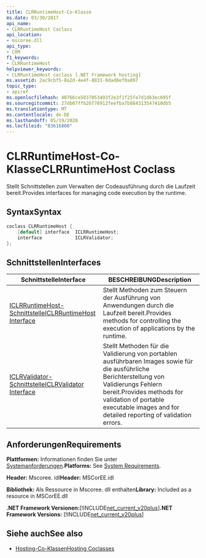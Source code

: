 ```yaml
---
title: CLRRuntimeHost-Co-Klasse
ms.date: 03/30/2017
api_name:
- CLRRuntimeHost Coclass
api_location:
- mscoree.dll
api_type:
- COM
f1_keywords:
- CLRRuntimeHost
helpviewer_keywords:
- CLRRuntimeHost coclass [.NET Framework hosting]
ms.assetid: 2ac9cbf5-8a2d-4e4f-8831-0dad8ef0a897
topic_type:
- apiref
ms.openlocfilehash: 40766ce5837053493f2e3f1f25fe7d1d63ec695f
ms.sourcegitcommit: 27db07ffb26f76912feefba7b884313547410db5
ms.translationtype: MT
ms.contentlocale: de-DE
ms.lasthandoff: 05/19/2020
ms.locfileid: "83616800"
---
```

# <a name="clrruntimehost-coclass"></a><span data-ttu-id="4dc20-102">CLRRuntimeHost-Co-Klasse</span><span class="sxs-lookup"><span data-stu-id="4dc20-102">CLRRuntimeHost Coclass</span></span>
<span data-ttu-id="4dc20-103">Stellt Schnittstellen zum Verwalten der Codeausführung durch die Laufzeit bereit.</span><span class="sxs-lookup"><span data-stu-id="4dc20-103">Provides interfaces for managing code execution by the runtime.</span></span>  
  
## <a name="syntax"></a><span data-ttu-id="4dc20-104">Syntax</span><span class="sxs-lookup"><span data-stu-id="4dc20-104">Syntax</span></span>  
  
```cpp  
coclass CLRRuntimeHost {  
    [default] interface  ICLRRuntimeHost;  
    interface            ICLRValidator;  
};  
```  
  
## <a name="interfaces"></a><span data-ttu-id="4dc20-105">Schnittstellen</span><span class="sxs-lookup"><span data-stu-id="4dc20-105">Interfaces</span></span>  
  
|<span data-ttu-id="4dc20-106">Schnittstelle</span><span class="sxs-lookup"><span data-stu-id="4dc20-106">Interface</span></span>|<span data-ttu-id="4dc20-107">BESCHREIBUNG</span><span class="sxs-lookup"><span data-stu-id="4dc20-107">Description</span></span>|  
|---------------|-----------------|  
|[<span data-ttu-id="4dc20-108">ICLRRuntimeHost-Schnittstelle</span><span class="sxs-lookup"><span data-stu-id="4dc20-108">ICLRRuntimeHost Interface</span></span>](iclrruntimehost-interface.md)|<span data-ttu-id="4dc20-109">Stellt Methoden zum Steuern der Ausführung von Anwendungen durch die Laufzeit bereit.</span><span class="sxs-lookup"><span data-stu-id="4dc20-109">Provides methods for controlling the execution of applications by the runtime.</span></span>|  
|[<span data-ttu-id="4dc20-110">ICLRValidator-Schnittstelle</span><span class="sxs-lookup"><span data-stu-id="4dc20-110">ICLRValidator Interface</span></span>](iclrvalidator-interface.md)|<span data-ttu-id="4dc20-111">Stellt Methoden für die Validierung von portablen ausführbaren Images sowie für die ausführliche Berichterstellung von Validierungs Fehlern bereit.</span><span class="sxs-lookup"><span data-stu-id="4dc20-111">Provides methods for validation of portable executable images and for detailed reporting of validation errors.</span></span>|  
  
## <a name="requirements"></a><span data-ttu-id="4dc20-112">Anforderungen</span><span class="sxs-lookup"><span data-stu-id="4dc20-112">Requirements</span></span>  
 <span data-ttu-id="4dc20-113">**Plattformen:** Informationen finden Sie unter [Systemanforderungen](../../get-started/system-requirements.md).</span><span class="sxs-lookup"><span data-stu-id="4dc20-113">**Platforms:** See [System Requirements](../../get-started/system-requirements.md).</span></span>  
  
 <span data-ttu-id="4dc20-114">**Header:** Mscoree. idl</span><span class="sxs-lookup"><span data-stu-id="4dc20-114">**Header:** MSCorEE.idl</span></span>  
  
 <span data-ttu-id="4dc20-115">**Bibliothek:** Als Ressource in Mscoree. dll enthalten</span><span class="sxs-lookup"><span data-stu-id="4dc20-115">**Library:** Included as a resource in MSCorEE.dll</span></span>  
  
 <span data-ttu-id="4dc20-116">**.NET Framework Versionen:**[!INCLUDE[net_current_v20plus](../../../../includes/net-current-v20plus-md.md)]</span><span class="sxs-lookup"><span data-stu-id="4dc20-116">**.NET Framework Versions:** [!INCLUDE[net_current_v20plus](../../../../includes/net-current-v20plus-md.md)]</span></span>  
  
## <a name="see-also"></a><span data-ttu-id="4dc20-117">Siehe auch</span><span class="sxs-lookup"><span data-stu-id="4dc20-117">See also</span></span>

- [<span data-ttu-id="4dc20-118">Hosting-Co-Klassen</span><span class="sxs-lookup"><span data-stu-id="4dc20-118">Hosting Coclasses</span></span>](hosting-coclasses.md)
